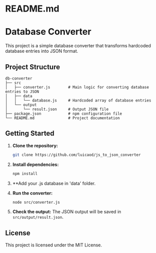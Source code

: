 # README.md

# Database Converter

This project is a simple database converter that transforms hardcoded database entries into JSON format.

## Project Structure

```
db-converter
├── src
│   ├── converter.js        # Main logic for converting database entries to JSON
│   ├── data
│   │   └── database.js     # Hardcoded array of database entries
│   └── output
│       └── result.json     # Output JSON file
├── package.json            # npm configuration file
└── README.md               # Project documentation
```

## Getting Started

1. **Clone the repository:**
   ```bash
   git clone https://github.com/luicaod/js_to_json_converter
   ```

2. **Install dependencies:**
   ```bash
   npm install
   ```
3. **Add your .js database in 'data' folder.

4. **Run the converter:**
   ```bash
   node src/converter.js
   ```

5. **Check the output:**
   The JSON output will be saved in `src/output/result.json`.

## License
This project is licensed under the MIT License.
